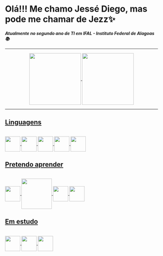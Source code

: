 # Olá!!! Me chamo Jessé Diego, mas pode me chamar de Jezz✨

#### *Atualmente no segundo ano de TI em IFAL - Instituto Federal de Alagoas📚*

<hr>

<div align="center">
  <a href="https://github.com/JezzDiego">
  <img align="center" height="170em" src="https://github-readme-stats.vercel.app/api?username=JezzDiego&show_icons=true&theme=dark&include_all_commits=true&count_private=true"/>
  <img align="center" height="170em" src="https://github-readme-stats.vercel.app/api/top-langs/?username=JezzDiego&layout=compact&langs_count=7&theme=dark&hide=css"/>
     
</div>
  
  <hr>
  
 ## Linguagens
<div style="display: inline_block"><br>
  
  <img align="center" height="50em" src="https://cdn.jsdelivr.net/gh/devicons/devicon/icons/html5/html5-original.svg" />
  <img align="center" height="50em" src="https://cdn.jsdelivr.net/gh/devicons/devicon/icons/css3/css3-original.svg" />
  <img align="center" height="50em" src="https://cdn.jsdelivr.net/gh/devicons/devicon/icons/javascript/javascript-original.svg" />
  <img align="center" height="50em" src="https://cdn.jsdelivr.net/gh/devicons/devicon/icons/python/python-original.svg" />
  <img align="center" height="50em" src="https://cdn.jsdelivr.net/gh/devicons/devicon/icons/c/c-original.svg" />
  
</div>
  
  
 ## Pretendo aprender 
 <div style="display: inline_block"><br>
   <img align="center" height="50em" src="https://cdn.jsdelivr.net/gh/devicons/devicon/icons/vuejs/vuejs-original.svg" />
   <img align="center" height="100em" src="https://cdn.jsdelivr.net/gh/devicons/devicon/icons/tailwindcss/tailwindcss-original-wordmark.svg" />
   <img align="center" height="50em" src="https://cdn.jsdelivr.net/gh/devicons/devicon/icons/mysql/mysql-original.svg" />
   <img align="center" height="50em" src="https://cdn.jsdelivr.net/gh/devicons/devicon/icons/mongodb/mongodb-original.svg" />
 </div>
  
  ## Em estudo
 <div style="display: inline_block"><br>
   <img align="center" height="50em" src="https://cdn.jsdelivr.net/gh/devicons/devicon/icons/bootstrap/bootstrap-original.svg" />
   <img align="center" height="50em" src="https://cdn.jsdelivr.net/gh/devicons/devicon/icons/java/java-original.svg" />
   <img align="center" height="50em" src="https://cdn.jsdelivr.net/gh/devicons/devicon/icons/typescript/typescript-original.svg" />
 </div>
